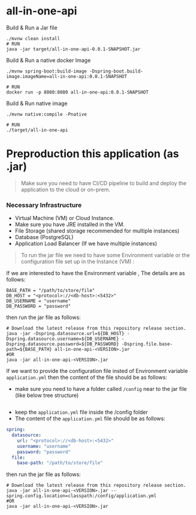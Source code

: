# all-in-one-api

Build & Run a Jar file
```shell
./mvnw clean install
# RUN
java -jar target/all-in-one-api-0.0.1-SNAPSHOT.jar
```

Build & Run a native docker Image

```shell
./mvnw spring-boot:build-image -Dspring-boot.build-image.imageName=all-in-one-api:0.0.1-SNAPSHOT

# RUN
docker run -p 8080:8080 all-in-one-api:0.0.1-SNAPSHOT
```

Build & Run native image
```shell
./mvnw native:compile -Pnative

# RUN
./target/all-in-one-api
```

# Preproduction this application (as .jar)

> Make sure you need to have CI/CD pipeline to build and deploy the application to the cloud or on-prem. 

### Necessary Infrastructure
- Virtual Machine (VM) or Cloud Instance.
- Make sure you have JRE installed in the VM.
- File Storage (shared storage recommended for multiple instances)
- Database (PostgreSQL)
- Application Load Balancer (If we have multiple instances)

> To run the jar file we need to have some Environment variable or the configuration file set up in the Instance (VM) : 

If we are interested to have the Environment variable , The details are as follows:
```shell
BASE_PATH = "/path/to/store/file"
DB_HOST = "<protocol>://<db-host>:<5432>"
DB_USERNAME = "username"
DB_PASSWORD = "password"
```
then run the jar file as follows:
```shell
# Download the latest release from this repository release section.
java -jar -Dspring.datasource.url=${DB_HOST} -Dspring.datasource.username=${DB_USERNAME} -Dspring.datasource.password=${DB_PASSWORD} -Dspring.file.base-path=${BASE_PATH} all-in-one-api-<VERSION>.jar
#OR
java -jar all-in-one-api-<VERSION>.jar
```

If we want to provide the configuration file insted of Environment variable `application.yml` then the content of the file should be as follows:
- make sure you need to have a folder called `/config` near to the jar file (like below tree structure)
```shell

```
- keep the `application.yml` file inside the /config folder
- The content of the `application.yml` file should be as follows:

```yaml
spring:
  datasource:
    url: "<protocol>://<db-host>:<5432>"
    username: "username"
    password: "password"
  file:
    base-path: "/path/to/store/file"
```
then run the jar file as follows:

```shell
# Download the latest release from this repository release section.
java -jar all-in-one-api-<VERSION>.jar --spring.config.location=classpath:/config/application.yml
#OR
java -jar all-in-one-api-<VERSION>.jar
```